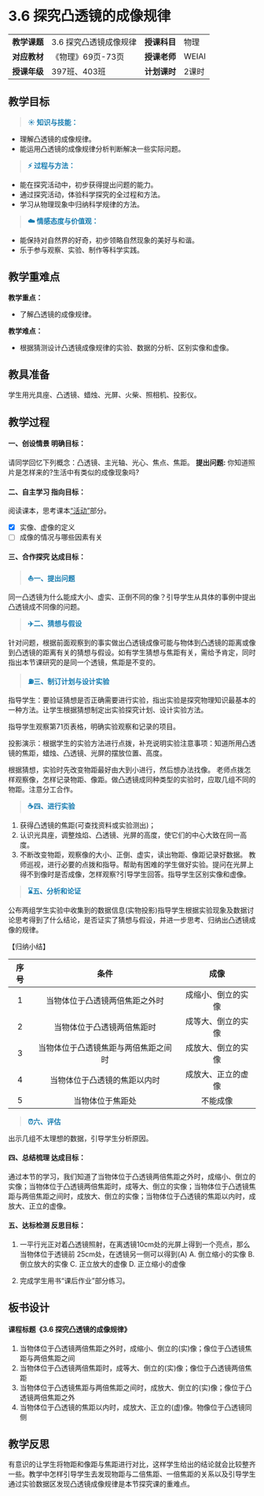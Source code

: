 # 3.6 探究凸透镜的成像规律

<table>
  <tr>
      <td><b>教学课题</b></td>
      <td>3.6 探究凸透镜成像规律</td>
      <td><b>授课科目</b></td>
      <td>物理</td>
  </tr>
  <tr>
      <td><b>对应教材</b></td>
      <td>《物理》69页-73页</td>
      <td><b>授课老师</b></td>
      <td>WEIAI</td>
  </tr>
  <tr>
      <td><b>授课年级</b></td>
      <td>397班、403班</td>
      <td><b>计划课时</b></td>
      <td>2课时</td>
  </tr>
</table>



## 教学目标

> **<font color="#177cb0">:sunny: 知识与技能：</font>**
  - 理解凸透镜的成像规律。
  - 能运用凸透镜的成像规律分析判断解决一些实际问题。

> **<font color="#177cb0">:zap: 过程与方法：</font>**
  - 能在探究活动中，初步获得提出问题的能力。
  - 通过探究活动，体验科学探究的全过程和方法。
  - 学习从物理现象中归纳科学规律的方法。

> **<font color="#177cb0">:cloud: 情感态度与价值观：</font>**
  - 能保持对自然界的好奇，初步领略自然现象的美好与和谐。
  - 乐于参与观察、实验、制作等科学实践。

## 教学重难点

**教学重点：**

- 了解凸透镜的成像规律。

**教学难点：**

- 根据猜测设计凸透镜成像规律的实验、数据的分析、区别实像和虚像。

## 教具准备

学生用光具座、凸透镜、蜡烛、光屏、火柴、照相机、投影仪。

## 教学过程

#### 一、创设情景 明确目标：

请同学回忆下列概念：凸透镜、主光轴、光心、焦点、焦距。
**提出问题:** 你知道照片是怎样来的?生活中有类似的成像现象吗?

#### 二、自主学习 指向目标：
阅读课本，思考课本<u>“活动”</u>部分。
- [x] 实像、虚像的定义
- [ ] 成像的情况与哪些因素有关

#### 三、合作探究 达成目标：

> **<font color="#177cb0"> :boat:一、提出问题</font>**

同一凸透镜为什么能成大小、虚实、正倒不同的像？引导学生从具体的事例中提出凸透镜成不同像的问题。
   
> **<font color="#177cb0">:airplane:二、猜想与假设</font>**

针对问题，根据前面观察到的事实做出凸透镜成像可能与物体到凸透镜的距离或像到凸透镜的距离有关的猜想与假设。如有学生猜想与焦距有关，需给予肯定，同时指出本节课研究的是同一个透镜，焦距是不变的。

> **<font color="#177cb0">:fuelpump:三、制订计划与设计实验</font>**

指导学生：要验证猜想是否正确需要进行实验，指出实验是探究物理知识最基本的一种方法。让学生根据猜想制定出实验探究计划、设计实验方法。

指导学生观察第71页表格，明确实验观察和记录的项目。

投影演示：根据学生的实验方法进行点拨，补充说明实验注意事项：知道所用凸透镜的焦距，蜡烛、凸透镜、光屏的摆放位置、高度。

根据猜想，实验时先改变物距最好由大到小进行，然后想办法找像。
老师点拨怎样观察像，怎样记录物距、像距。做凸透镜成同种类型的实验时，应取几组不同的物距。注意分工合作。

> **<font color="#177cb0">:coffee:四、进行实验</font>**

1. 获得凸透镜的焦距(可查找资料或实验测出)；
2. 认识光具座，调整烛焰、凸透镜、光屏的高度，使它们的中心大致在同一高度。
3. 不断改变物距，观察像的大小、正倒、虚实，读出物距、像距记录好数据。
教师巡视，进行必要的点拨和指导。帮助有困难的学生做好实验。提问在光屏上得不到像时是否成像，怎样观察?引导学生回答。指导学生区别实像和虚像。

> **<font color="#177cb0">:hourglass:五、分析和论证</font>**

公布两组学生实验中收集到的数据信息(实物投影)指导学生根据实验现象及数据讨论思考得到了什么结论，是否证实了猜想与假设，并进一步思考、归纳出凸透镜成像的规律。

【归纳小结】

|序号|条件|成像|
|:---:|:---:|:---:|
|1|当物体位于凸透镜两倍焦距之外时|成缩小、倒立的实像|
|2|当物体位于凸透镜两倍焦距时|成等大、倒立的实像|
|3|当物体位于凸透镜焦距与两倍焦距之间时|成放大、倒立的实像|
|4|当物体位于凸透镜的焦距以内时|成放大、正立的虚像|
|5|当物体位于焦距处|不能成像|

> **<font color="#177cb0">:alarm_clock:六、评估</font>**

出示几组不太理想的数据，引导学生分析原因。

#### 四、总结梳理 达成目标：

通过本节的学习，我们知道了当物体位于凸透镜两倍焦距之外时，成缩小、倒立的实像；当物体位于凸透镜两倍焦距时，成等大、倒立的实像；当物体位于凸透镜焦距与两倍焦距之间时，成放大、倒立的实像；当物体位于凸透镜的焦距以内时，成放大、正立的虚像。

#### 五、达标检测 反思目标：

1. 一平行光正对着凸透镜照射，在离透镜10cm处的光屏上得到一个亮点，那么当物体位于透镜前 25cm处，在透镜另一侧可以得到(A)
A. 倒立缩小的实像 B. 倒立放大的实像
C. 正立放大的虚像 D. 正立缩小的虚像

2. 完成学生用书“课后作业”部分练习。

## 板书设计

#### 课程标题《3.6 探究凸透镜的成像规律》
1. 当物体位于凸透镜两倍焦距之外时，成缩小、倒立的(实)像；像位于凸透镜焦距与两倍焦距之间
2. 当物体位于凸透镜两倍焦距时，成等大、倒立的(实)像；像位于凸透镜两倍焦距
3. 当物体位于凸透镜焦距与两倍焦距之间时，成放大、倒立的(实)像；像位于凸透镜两倍焦距之外
4. 当物体位于凸透镜的焦距以内时，成放大、正立的(虚)像。物像位于凸透镜同侧

## 教学反思
有意识的让学生将物距和像距与焦距进行对比，这样学生给出的结论就会比较整齐一些。教学中怎样引导学生去发现物距与二倍焦距、一倍焦距的关系以及引导学生通过实验数据区发现凸透镜成像规律是本节探究课的重难点。